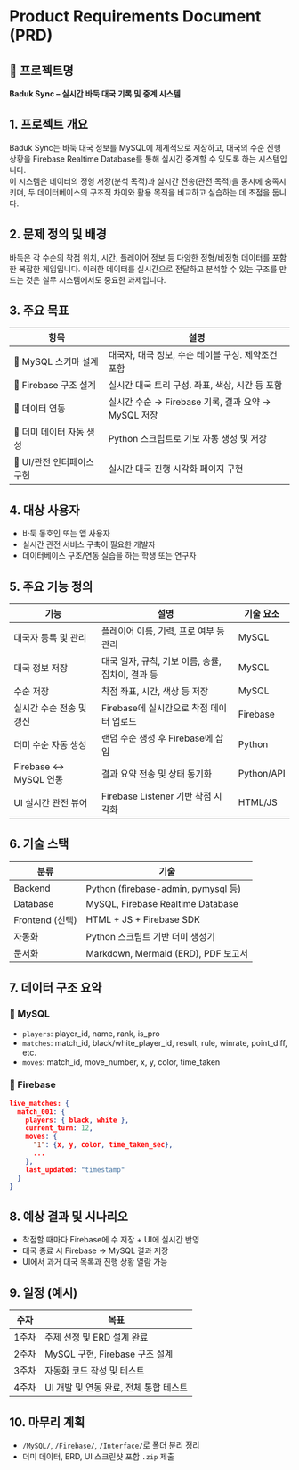 # Product Requirements Document (PRD)

## 🧩 프로젝트명
**Baduk Sync – 실시간 바둑 대국 기록 및 중계 시스템**

## 1. 프로젝트 개요
Baduk Sync는 바둑 대국 정보를 MySQL에 체계적으로 저장하고, 대국의 수순 진행 상황을 Firebase Realtime Database를 통해 실시간 중계할 수 있도록 하는 시스템입니다.  
이 시스템은 데이터의 정형 저장(분석 목적)과 실시간 전송(관전 목적)을 동시에 충족시키며, 두 데이터베이스의 구조적 차이와 활용 목적을 비교하고 실습하는 데 초점을 둡니다.

## 2. 문제 정의 및 배경
바둑은 각 수순의 착점 위치, 시간, 플레이어 정보 등 다양한 정형/비정형 데이터를 포함한 복잡한 게임입니다. 이러한 데이터를 실시간으로 전달하고 분석할 수 있는 구조를 만드는 것은 실무 시스템에서도 중요한 과제입니다.

## 3. 주요 목표

| 항목                     | 설명 |
|--------------------------|------|
| 🎯 MySQL 스키마 설계       | 대국자, 대국 정보, 수순 테이블 구성. 제약조건 포함 |
| 🎯 Firebase 구조 설계     | 실시간 대국 트리 구성. 좌표, 색상, 시간 등 포함 |
| 🎯 데이터 연동             | 실시간 수순 → Firebase 기록, 결과 요약 → MySQL 저장 |
| 🎯 더미 데이터 자동 생성   | Python 스크립트로 기보 자동 생성 및 저장 |
| 🎯 UI/관전 인터페이스 구현 | 실시간 대국 진행 시각화 페이지 구현 |

## 4. 대상 사용자

- 바둑 동호인 또는 앱 사용자
- 실시간 관전 서비스 구축이 필요한 개발자
- 데이터베이스 구조/연동 실습을 하는 학생 또는 연구자

## 5. 주요 기능 정의

| 기능                        | 설명                                                                 | 기술 요소 |
|-----------------------------|----------------------------------------------------------------------|------------|
| 대국자 등록 및 관리          | 플레이어 이름, 기력, 프로 여부 등 관리                                 | MySQL       |
| 대국 정보 저장              | 대국 일자, 규칙, 기보 이름, 승률, 집차이, 결과 등                      | MySQL       |
| 수순 저장                   | 착점 좌표, 시간, 색상 등 저장                                        | MySQL       |
| 실시간 수순 전송 및 갱신     | Firebase에 실시간으로 착점 데이터 업로드                              | Firebase    |
| 더미 수순 자동 생성         | 랜덤 수순 생성 후 Firebase에 삽입                                     | Python      |
| Firebase ↔ MySQL 연동       | 결과 요약 전송 및 상태 동기화                                        | Python/API |
| UI 실시간 관전 뷰어         | Firebase Listener 기반 착점 시각화                                   | HTML/JS     |

## 6. 기술 스택

| 분류           | 기술                     |
|----------------|--------------------------|
| Backend        | Python (firebase-admin, pymysql 등) |
| Database       | MySQL, Firebase Realtime Database |
| Frontend (선택)| HTML + JS + Firebase SDK |
| 자동화         | Python 스크립트 기반 더미 생성기 |
| 문서화         | Markdown, Mermaid (ERD), PDF 보고서 |

## 7. 데이터 구조 요약

### 📘 MySQL

- `players`: player_id, name, rank, is_pro
- `matches`: match_id, black/white_player_id, result, rule, winrate, point_diff, etc.
- `moves`: match_id, move_number, x, y, color, time_taken

### 🔴 Firebase

```json
live_matches: {
  match_001: {
    players: { black, white },
    current_turn: 12,
    moves: {
      "1": {x, y, color, time_taken_sec},
      ...
    },
    last_updated: "timestamp"
  }
}
```

## 8. 예상 결과 및 시나리오

- 착점할 때마다 Firebase에 수 저장 + UI에 실시간 반영
- 대국 종료 시 Firebase → MySQL 결과 저장
- UI에서 과거 대국 목록과 진행 상황 열람 가능

## 9. 일정 (예시)

| 주차 | 목표 |
|------|------|
| 1주차 | 주제 선정 및 ERD 설계 완료 |
| 2주차 | MySQL 구현, Firebase 구조 설계 |
| 3주차 | 자동화 코드 작성 및 테스트 |
| 4주차 | UI 개발 및 연동 완료, 전체 통합 테스트 |

## 10. 마무리 계획

- `/MySQL/`, `/Firebase/`, `/Interface/`로 폴더 분리 정리
- 더미 데이터, ERD, UI 스크린샷 포함 `.zip` 제출
